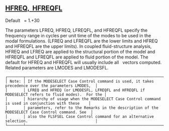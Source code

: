 ## [HFREQ,  HFREQFL](https://nexus.hexagon.com/documentationcenter/bundle/MSC_Nastran_2022.4/page/Nastran_Combined_Book/qrg/parameters/TOC.HFREQ.HFREQFL.xhtml)

Default    = 1.+30

The parameters LFREQ, HFREQ, LFREQFL, and HFREQFL specify the frequency range in cycles per unit time of the modes to be used in the modal formulations. (LFREQ and LFREQFL are the lower limits and HFREQ and HFREQFL are the upper limits). In coupled fluid-structure analysis, HFREQ and LFREQ are applied to the structural portion of the model and HFREQFL and LFREQFL are applied to fluid portion of the model. The default for HFREQ and HFREQFL will usually include all   vectors computed. Related parameters are LMODES and LMODESFL.

```text
┌───────┬──────────────────────────────────────────────────────────────────────────────────────────────────┐
│ Note: │ If the MODESELECT Case Control command is used, it takes precedence over the parameters LMODES,  │
│       │ LFREQ and HFREQ (or LMODESFL, LFREQFL and HFREQFL if MODESELECT refers to fluid modes).  For the │
│       │ hierarchy of usage when the MODESELECT Case Control command is used in conjunction with these    │
│       │ parameters, refer to the Remarks in the description of the MODESELECT Case Control command. See  │
│       │ also the FLSFSEL Case Control command for an alternative selection.                              │
└───────┴──────────────────────────────────────────────────────────────────────────────────────────────────┘
```
